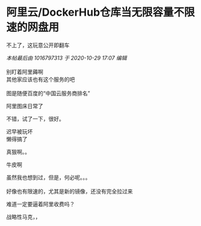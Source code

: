 # 阿里云/DockerHub仓库当无限容量不限速的网盘用


不上了，这玩意公开即翻车

<i class="pstatus"> 本帖最后由 1016797313 于 2020-10-29 17:07 编辑 </i><br />
<br />
别盯着阿里薅啊<br />
其他家应该也有这个服务的吧<br />
<img id="aimg_hOuJR" onclick="zoom(this, this.src, 0, 0, 0)" class="zoom" src="http://i7.hexun.com/2020-10-15/202236317.png" onmouseover="img_onmouseoverfunc(this)" onload="thumbImg(this)" border="0" alt="" /><br />
<br />
图是随便百度的“中国云服务商排名”

阿里图床日常了

不错，试了一下，很好。

迟早被玩坏<br />
懒得搞了<img id="aimg_LwZCA" onclick="zoom(this, this.src, 0, 0, 0)" class="zoom" src="https://cdn.jsdelivr.net/gh/hishis/forum-master/public/images/patch.gif" onmouseover="img_onmouseoverfunc(this)" onload="thumbImg(this)" border="0" alt="" />

真狠啊。。

牛皮啊

虽然我也想到过，但是，何必呢。。。<br />
<br />
好像也有限速的，尤其是新的镜像，还没有完全拉过来

难道一定要逼着阿里收费吗？

战略性马克，，
